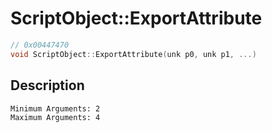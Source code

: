 # ScriptObject::ExportAttribute
```c
// 0x00447470
void ScriptObject::ExportAttribute(unk p0, unk p1, ...)
```
## Description
```
Minimum Arguments: 2
Maximum Arguments: 4
```
